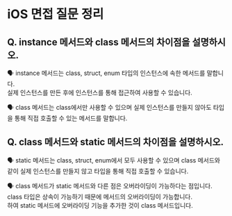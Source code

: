 # iOS 면접 질문 정리

## Q. instance 메서드와 class 메서드의 차이점을 설명하시오.

🗣️ instance 메서드는 class, struct, enum 타입의 인스턴스에 속한 메서드를 말합니다. <br>
실제 인스턴스를 만든 후에 인스턴스를 통해 접근하여 사용할 수 있습니다.

🗣️ class 메서드는 class에서만 사용할 수 있으며 실제 인스턴스를 만들지 않아도 타입을 통해 직접 호출할 수 있는 메서드를 말합니다.

## Q. class 메서드와 static 메서드의 차이점을 설명하시오.

🗣️ static 메서드는 class, struct, enum에서 모두 사용할 수 있으며 class 메서드와 같이 실제 인스턴스를 만들지 않고 타입을 통해 직접 호출할 수 있습니다. 

🗣️ class 메서드가 static 메서드와 다른 점은 오버라이딩이 가능하다는 점입니다. class 타입은 상속이 가능하기 때문에 메서드의 오버라이딩이 가능합니다. <br> 
하여 static 메서드에 오버라이딩 기능을 추가한 것이 class 메서드입니다.
